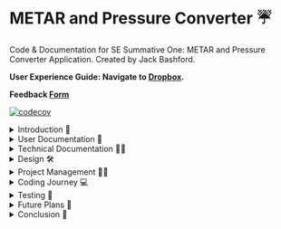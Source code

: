 # METAR and Pressure Converter ☔
Code &amp; Documentation for SE Summative One: METAR and Pressure Converter Application. Created by Jack Bashford.

**User Experience Guide: Navigate to [Dropbox](https://www.dropbox.com/scl/fo/qbtjhu3ul2aayjuqo25ej/AI7YfA3HC6LX4Cl1TsXcJOg?rlkey=51idf8gihdhonccojtxzlqkls&st=t3vzjktv&dl=0).**

**Feedback [Form](https://forms.office.com/e/sxu6fXbSYm)**

[![codecov](https://codecov.io/gh/jackbash1/METAR-PressureConverter/graph/badge.svg?token=QPCR8QED5I)](https://codecov.io/gh/jackbash1/METAR-PressureConverter)

<details closed><summary>Introduction 🏫</summary>

## Purpose

![Final App](https://github.com/user-attachments/assets/654cba3b-4166-4622-9dd1-f85dea5d0836)

***Figure One**: Showing the App Layout*


Within an airline, there are lots of people that work with Atmospheric Pressure daily. Atmospheric Pressure is Air Pressure that is within the Earth's Atmosphere, and it affects the weather depending on high or low pressure. More importantly, Pressure directly impacts Aviation, and it can cause variations in lift, drag and thrust, alongside the instruments that measure altitude. It is crucial to understand the pressure along the route that is being flown, and due to differences across the world, the units are different. The main units are Hectopascals in the UK, and Inches of Mercury in the US, with the conversion being tricky to do mentally.

Therefore, this project aims to solve the issues that arise from this conversion that has to happen frequently. The main users that have to convert these numbers within the business are Pilots (the Pressure is referred to as the QNH), during their initial briefing phase, Flight Operations and Route Management. They require the ability to solely convert between Hectopascals (hPa) and Inches of Mercury (inHg), whilst also being able to retrieve the METAR for given airports based on the ICAO code. An ICAO code is an identifier for an Airport. For convenience, there needs to be an ability to automate moving the QNH (Pressure Value) from the METAR directly to the Converter, so there is a button to extract this.

</details>

<details closed>
<summary>User Documentation 📄</summary>

## User Documentation

## Features
The app contains the following features:
* The user is able to input a value they want to convert manually.
* The user is able to select the units they want to convert to.
* To convert the value, there is a clickable button to carry out the conversion and display it back to the user underneath, alongside the original value.
* An input field for ICAO codes which will output the recent METAR for that Airport.
* A copy button that extracts the Pressure from the METAR, and places it into the Converter, with the correct units selected in the dropdown.

## How to use the App

![App Demo](https://github.com/user-attachments/assets/8cf8d272-0192-4429-8b48-bee872d3c072)

***Figure Two**: Animated GIF showing a short Demo of the App working. It covers all buttons and possibilities for use. You can find the full version in the [Dropbox Folder](https://www.dropbox.com/scl/fo/qbtjhu3ul2aayjuqo25ej/AI7YfA3HC6LX4Cl1TsXcJOg?rlkey=51idf8gihdhonccojtxzlqkls&st=t3vzjktv&dl=0).*

</details>

<details closed>
<summary>Technical Documentation 🧑‍💻</summary>

## Technical Documentation

To execute the files, you require Node and npm. Follow the below steps to ensure that you can execute the files.

### 1. Ensure node and npm are installed by running the following commands in your terminal:

```sh
node -v
```
```sh
npm -v
```
If they are not installed, follow the steps on [npm Docs](https://docs.npmjs.com/downloading-and-installing-node-js-and-npm).

### 2. Afterwards, clone this repo:

```sh
git clone https://github.com/jackbash1/METAR-PressureConverter.git
```

## Running all tests

### 3. Before running any code below, make sure npm is installed in the terminal.

```sh
npm install
```

### 4. To run the unit tests for the app, run the following command:

```sh
npm test
```
This runs the Unit Tests within the app.

See the section about [running tests](https://facebook.github.io/create-react-app/docs/running-tests) for more information.

### 5. To view full tests and code coverage for the code:

```sh
npm test -- --coverage --watchAll=false
```
To change the API key, navigate to Line 87 of index.html and alter the key:

```sh
const apiKey = 'KeyGoesHere'; // API Key to call METAR data
```

## Technical Documentation

### Technical Stack

* [HTML](https://developer.mozilla.org/en-US/docs/Web/HTML)
* [JavaScript](https://developer.mozilla.org/en-US/docs/Web/JavaScript)
* [CSS](https://developer.mozilla.org/en-US/docs/Web/CSS)

### Project Management

* [GitHub Projects](https://github.com/users/jackbash1/projects/2/views/1)

### Product Design

* [Figma for Designs and Prototyping](https://www.figma.com/proto/SKUixSRww6lVhCeuEjPoJe/Design-Prototype?node-id=46-2&t=UTFqlbxfzRfOGJ9T-1)

### Files to run the App

* index.html
* script.js
* styles.css

### Files used for Testing

* script.test.js
* package.json

### Other Tools

* [Microsoft Forms](https://forms.office.com/Pages/DesignPageV2.aspx)

### Additional Sites used

* Codecov to automatically track Code Coverage from Unit Tesing: [https://about.codecov.io/](https://about.codecov.io/)
* API Website that provides free live METAR Data: [https://info.avwx.rest/](https://info.avwx.rest/)
</details>

<details closed>
<summary>Design 🛠️</summary>

## Design Stage and [Prototyping](https://www.figma.com/proto/SKUixSRww6lVhCeuEjPoJe/Design-Prototype?node-id=46-2&t=UTFqlbxfzRfOGJ9T-1)

### User Personas and Empathy Map

User Personas were collated based on personal understanding of the Job Roles, and asking those with experience in those fields. This allowed me to form a picture of the roles they work, the traits they possess, and also the Painpoints and Needs from their perspectives. With this information, we can better inform the design, and features of the app.

![User Personas](https://github.com/user-attachments/assets/c2b02fb4-8340-454b-af68-a2a363130fd3)

***Figure Three**: Showing the User Personas for the App, covering important details about the target demographic users. Access [here](https://www.figma.com/design/O7Xz6tJLqJmPbZ46BMNcvk/Designs?node-id=14-2&p=f&t=ueyiR0hgBMPoCN71-0).*

An Empathy Map was developed before the intial designing of the app took place, it allowed me to understand how our users feel, and experience the emotions that they feel on a day to day basis. By empathising with my end users, I gain a better understanding of the requirements for the app.

![Empathy Map](https://github.com/user-attachments/assets/5efb7a4d-58fe-4bf6-a789-cba5ff1e7ee1)

***Figure Four**: Shows the Empathy Map based on the User Personas, highlighting key aspects of their work, and the link to this App. Access [here](https://www.figma.com/design/O7Xz6tJLqJmPbZ46BMNcvk/Designs?node-id=27-49&p=f&t=ueyiR0hgBMPoCN71-0).*

I had 2 Wireframe designs for Version 1.0 of the app, shown below, they offer the same functions, in a different aesthetic manner. To decide on the best design, I took onboard user feedback, recorded within a [Google Form](https://forms.office.com/e/jnREighNZ9) from my colleagues and the end users. This was simple showing the different designs, asking which was preferred, and ultimately any features that users would like to see in that design.

![Wireframe Designs V1.0](https://github.com/user-attachments/assets/f4924cb3-930a-43ca-92bb-0e1e28ba676e)

***Figure Five**: This shows the Wireframe Designs for the first Version of the app which was produced in Sprint One. Access [here](https://www.figma.com/design/O7Xz6tJLqJmPbZ46BMNcvk/Designs?node-id=0-1&p=f&t=ueyiR0hgBMPoCN71-0).*

I implemented Design One for the Pressure Converter as it users found the output clearer, with more of a modern feel. The final prototype version is shown below attached as an animated GIF for convenience.

![Version 1.0 Prototype](https://github.com/user-attachments/assets/6d96fa34-8c83-4c23-9beb-5eeda790ab30)

***Figure Six**: This shows the Figma Prototpye developed based on the selected Wireframe Design. This uses a series of preset routes to determine what the App would look like. Access [here](https://www.figma.com/proto/SKUixSRww6lVhCeuEjPoJe/Design-Prototype?node-id=4-3&p=f&t=lkv79lfilw9Fb1iB-0&scaling=scale-down&content-scaling=fixed&page-id=0%3A1&starting-point-node-id=4%3A3).*

Upon commencing Sprint Two, developing it further into the METAR retriever and Pressure Converter, I returned to Figma to develop more wireframe designs, focussing on EDIPT (Empathize, Define, Ideate, Prototype and Test). This process of design thinking is especially important when making changes to an app that had positive feedback from users. I decided that due to previous feedback, it was established that users like the current design, meaning that I did not want to alter the design where possible. From there, I could use my Empathy Map to create a list of ideas that a user would benefit from.

![Wireframe Designs V2.0](https://github.com/user-attachments/assets/6d711579-f50e-47f7-875b-96b43bd28f37)

***Figure Seven**: In a similar way to Figure Five, for Sprint Two, further Wireframe Designs were created to inform the stakeholders on possible options for the App. Access [here](https://www.figma.com/design/O7Xz6tJLqJmPbZ46BMNcvk/Designs?node-id=1-37&p=f&t=ueyiR0hgBMPoCN71-0).*

Ultimately, Design One was chosen for the final design. The copy symbol is widely adopted in the Technology space, but for those unfamiliar, this button can be misleading. The simplicity of the text button is unmatched. Compared to Version 1.0, Version 2.0 extends the container horizontally, adding a section for the METAR retrieval, allowing the user to input an ICAO (Airport) code, output the METAR, and copy the QNH directly into the Pressure Converter with the correct units selected. As above, the Prototype is attached below as a GIF for convenience.

![Version V2.0 Prototype](https://github.com/user-attachments/assets/7af719f9-0fa4-45c4-a4c0-930595631106)

***Figure Eight**: With a chosen design, to assist the development process and inform the stakeholders, another prototype was developed in [Figma](https://www.figma.com/proto/SKUixSRww6lVhCeuEjPoJe/Design-Prototype?node-id=46-107&starting-point-node-id=46%3A107).*

</details>

<details closed>
<summary>Project Management 🧑‍💼</summary>
  
## Project Management Structure

![Project Kanban Board](https://github.com/user-attachments/assets/95f6c47f-8a78-4edf-a1e5-709633cfcecd)

***Figure Nine**: The Project Kanban board, on [GitHub Projects](https://github.com/users/jackbash1/projects/2/views/1). This allows different tickets (GitHub issues) to be tracked across the Software Development Lifecycle.*

I have utilised GitHub Projects as the tool to manage my workflow and ensure I can adopt an Agile Way of Working. Project Management uses knowledge, skills and techniques to deliver something valuable, which in this is the app that I have created. Agile was the best way to work on this project as it offers an iterative approach to working that splits tasks into manageable "sprints". This also accounts for the variable nature of the tool, which could encounter bugs and require fixes.

I worked in sprints that each had a set of aims and tickets to accomplish before reviewing the progress in that sprint, and making changes ready for the next sprint. During this time, I kept my tickets (issues) within the project Kanban board, shown in Figure Nine. This allowed me to break the project development into chunks, that could be assigned to a specific label, branch and pull request. There are 5 sections on the board, **Backlog, Ready, In Progress, In Review & Done**.

Each branch that I created followed the naming convention of feature/bug/documentation / issue-name. When change did occur within the scope, perhaps due to external feedback, it was added to the sprint and prioritised. When I updated my MVP for Version 1.0 to develop Version 2.0, I first assessed the time scale and overall impact on the progress. This change warranted a new sprint, dedicated to the changes that would be made for the second version. If I was in a team environment, I would ensure that Scrum meetings are incorporated throughout the sprints. These would also be able to gauge the progress of the sprint.

After the first Sprint, I conducted a Sprint Review, which allowed me to review my progress during the Sprint. Having this review after the first sprint, allows improvements for the following sprint. With this, we were able to tailor the second Sprint, focussing on implementing the design changes and functionality that the stakeholder requested.

## Labelling

![Labels](https://github.com/user-attachments/assets/c53df1e0-83cb-4414-9f66-64a5769eb148)

***Figure Ten**: This shows the extent of the tickets created for the project.*

</details>


<details closed>
<summary>Coding Journey 💻</summary>

## The High-Level Coding Process

1. The HTML structure is created first, and can be styled using CSS. This allows us to determine the specific styling, fonts, sizing etc.
2. The Document Object Model (DOM) code can be created next, this involves creating event listeners for every button, with variables to store neccessary values.
3. The JavaScript logic can then be created using functions, carefully developed utilising Test Driven Development to do so. This performs the actions upon pressing the buttons.
4. From there, further testing could be implemented, bug fixes where required, and code refactoring in order to provide structure to the code.
5. For further detail, access the issues, and watch the iterative process of building the codebase through Files Changed.

</details>


<details closed>
<summary>Testing 🧪</summary>

## Test Driven Development

Test Driven Development (TDD) is an development process that involves writing a failing test, creating the passing function code, and then refactoring. It is an iterative process that ensures the final function passes all the tests.

First Failing Test:

![First Failing Test](https://github.com/user-attachments/assets/cba313ba-a2f4-4f60-9d5a-040a7b971e65)

***Figure Eleven**: Showing a Failing Unit Test. The test failed because the the function code had not been written. The test was built with the function in mind, and therefore the function will be built around the tests.*

Code to Pass First Test:

![First Working Function](https://github.com/user-attachments/assets/259474b1-48f7-499c-acb3-6b2c4519596b)

***Figure Tweleve**: This figure follows on from the Failing Test and shows the Passing Code for the failing test. Whilst initally simple, this will be scaled up with each failing test, to a point of automation for all possible values. This involves refactoring the code and creating IF statements.*

In doing this, I was creating the best code for the function, ensuring that is was passing each test, and would pass for all values of those tests. I had multiple iterations of this cycle, ensuring that the function was built to pass all of the required tests. You can find more examples of the changes and tests I created, [here](https://github.com/jackbash1/METAR-PressureConverter/pull/58/files).

## Continuous Integration

Continuous Integration (CI) is a Software method that involves tests that run after every commit. It ensures that new commits to the repository do not cause the tests to fail, as this could result in an exploit to the app. Using GitHub actions, for each commit to main, the testing suite will run automatically in the code, and will return a Green Tick on the home page, if they are all successful. Likewise, the code coverage can be printed through a website such as Codecov, which in the case of my testing, is 100%.

## A/B Testing

Alpha/Beta Testing was performed by myself throughout the development lifecycle. This was noted during this ticket [here](https://github.com/jackbash1/METAR-PressureConverter/issues/9)

![Continuous Integration](https://github.com/user-attachments/assets/b6fcc8ce-d684-49aa-a089-fa5dfa42bdfd)

***Figure Thirteen**: Showing the output of CI in GitHub actions, it displays the test suite that has run, if they passed, and the coverage that the testing has. This shows the 100% test coverage that the app has, denoted by the badge at the top of the README. The actions can be found [here](https://github.com/jackbash1/METAR-PressureConverter/actions/workflows/node.js.yml).*

## Google Lighthouse Audit

Google Lightouse is an in-built function within Google Chrome, allowing easy quality assessments of webpages. With a series of audits, it assess our webpage, returning a rating from 0 - 100, with 100 being the top rated score.

The audits that are included are:

* Performance
* Accessibility
* Best Practices
* SEO (Search Engine Optimisation)

![Google Lighthouse Audit](https://github.com/user-attachments/assets/fcbced18-3126-4a03-b125-9cdd9694b105)

***Figure Fourteen**: This shows Four ratings, based on the application.*

### Performance

The Audit has scored the page a Performance Score of 100, the top score. Whilst this highlights that the app is performing well, and the code is optimised, it is important to ensure it remains like this. One method that aims to keep this consistency is Continuous Integration within GitHub. This is mentioned within the README, and through this, any changes to the app are suitably tested to detect issues.

### Accessibility

Accessibility scored 91 on the Audit, which is a good score, with room for improvements. Namely, increasing the contrast of the text within my buttons. The reason that having a contrast is important is to enable users with reduced vision and those colourblind users to distinguish the writing. 

#### How to improve this?

In the next sprint, there should be a ticket to implement a colourblind setting, which will ensure a high contrast pairing of colours. This should also be extended to different types of colourblindness. 


</details>

<details closed>
<summary>Future Plans 🔐</summary>

## Future Plans

With the application at the end of two sprints, it is important to understand our next steps for future sprints. The current app requires user interaction now, for the Pilots and Flight Operations to find bugs, provide feedback, and tell us what is and is not working.

The next steps have been partially developed in the Project Kanban, with some backlog items in the Kanban. 

The main steps include adding a more interactive Weather view. This would involve breaking down what the METAR means for the non-technical users. For example, displaying the direction and strength of the wind on a compass view, and displaying rain if it is raining. There also needs to be a colourblind friendly setting that the user could toggle to make colours change accordingly. From there, I would also include a homepage to the app, giving the app a better look. Users could input their flight number, view where they are flying to and from, and then find the METAR for both of those locations. This would allow for seamless entry for pilots, as they would just need to input their flight number.

From there, developments would be formed from the feedback over a specifiedm trial period.

</details>

<details closed>
<summary>Conclusion 🏁</summary>

## Evaluation and Conclusion

Overall, this has been my first proper interaction with GitHub, HTML, JS, and CSS. I have had a steep learning curve to understand each of these topics, whilst aiming to produce a high quality application. I found a key business area that would benefit from a tool being produced. This led to the Flight Operations department revealing a project idea. This enabled me to develop the ideas using Design Thinking, and other key principles. 

The application provides realtime data to the user via the use of an API. This call is error handled, and has been throughly tested through Node and Jest. This provides confidence to the stakeholders that the tool is accurate all the time, as this would be used intensively. Using an Agile Methodology was the best method for this process as I could develop User Stories that labelled the description of the ticket, and the tasks, forming an Acceptance Criteria. 

There is still lots to add to this project, and working collaboratively with the stakeholders would enable this, and many future iterations.

</details>
























